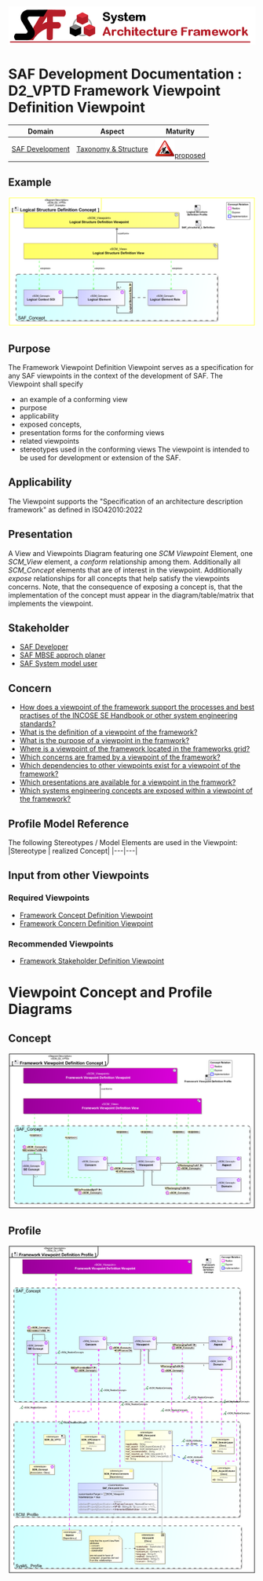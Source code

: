 ![System Architecture Framework](../../diagrams/Banner_SAF.png)
# SAF Development Documentation : **D2_VPTD** Framework Viewpoint Definition Viewpoint
|**Domain**|**Aspect**|**Maturity**|
| --- | --- | --- |
|[SAF Development](../../domains.md#Domain-SAF-Development)|[Taxonomy & Structure](../../aspects.md#Aspect-Taxonomy-&-Structure)|![Proposed](../../diagrams/Under_construction_icon-red.svg )[proposed](../../using-saf/maturity.md#proposed)|
## Example
![Framework-Viewpoint-Definition-Viewpoint-primary-example.svg](../../diagrams/vp-examples/Framework-Viewpoint-Definition-Viewpoint-primary-example.svg)
## Purpose
The Framework Viewpoint Definition Viewpoint serves as a specification for any SAF viewpoints in the context of the development of SAF.
The Viewpoint shall specify
* an example of a conforming view
 * purpose
 * applicability 
 * exposed concepts,
 * presentation forms for the conforming views
 * related viewpoints
 * stereotypes used in the conforming views 
The viewpoint is intended to be used for development or extension of the SAF.
## Applicability
The Viewpoint supports the  "Specification of an architecture description framework" as defined in ISO42010:2022
## Presentation
A View and Viewpoints Diagram featuring one *SCM Viewpoint* Element, one *SCM_View* element, a *conform* relationship among them. Additionally all *SCM_Concept* elements that are of interest in the viewpoint. Additionally *expose* relationships for all concepts that help satisfy the viewpoints concerns.
Note, that the consequence of exposing a concept is, that the implementation of the concept must appear in the diagram/table/matrix that implements the viewpoint.

## Stakeholder
* [SAF Developer](../../stakeholders.md#SAF-Developer)
* [SAF MBSE approch planer](../../stakeholders.md#SAF-MBSE-approch-planer)
* [SAF System model user](../../stakeholders.md#SAF-System-model-user)
## Concern
* [How does a viewpoint of the framework support the processes and best practises of the INCOSE SE Handbook or other system engineering standards?](../../concerns.md#_2024x_26f0132_1719130644780_901120_14852)
* [What is the definition of a viewpoint of the framework?](../../concerns.md#_2024x_26f0132_1719130113094_957740_14764)
* [What is the purpose of a viewpoint in the framwork?](../../concerns.md#_2024x_26f0132_1719130556191_78836_14843)
* [Where is a viewpoint of the framework located in the frameworks grid?](../../concerns.md#_2024x_26f0132_1719130165383_541840_14769)
* [Which concerns are framed by a viewpoint of the framework?](../../concerns.md#_2024x_26f0132_1719130076292_184990_14761)
* [Which dependencies to other viewpoints exist for a viewpoint of the framework?](../../concerns.md#_2024x_26f0132_1719130608615_351381_14849)
* [Which presentations are available for a viewpoint in the framwork?](../../concerns.md#_2024x_26f0132_1719130583650_18980_14846)
* [Which systems engineering concepts are exposed within a viewpoint of the framework?](../../concerns.md#_2024x_26f0132_1719130002321_367858_14758)
## Profile Model Reference
The following Stereotypes / Model Elements are used in the Viewpoint:
|Stereotype | realized Concept|
|---|---|
## Input from other Viewpoints
### Required Viewpoints
* [Framework Concept Definition Viewpoint](Framework-Concept-Definition-Viewpoint.md)
* [Framework Concern Definition Viewpoint](Framework-Concern-Definition-Viewpoint.md)
### Recommended Viewpoints
* [Framework Stakeholder Definition Viewpoint](Framework-Stakeholder-Definition-Viewpoint.md)
# Viewpoint Concept and Profile Diagrams
## Concept
![Framework Viewpoint Definition Concept](diagrams/Framework-Viewpoint-Definition-Concept.svg)
## Profile
![Framework Viewpoint Definition Profile](diagrams/Framework-Viewpoint-Definition-Profile.svg)
